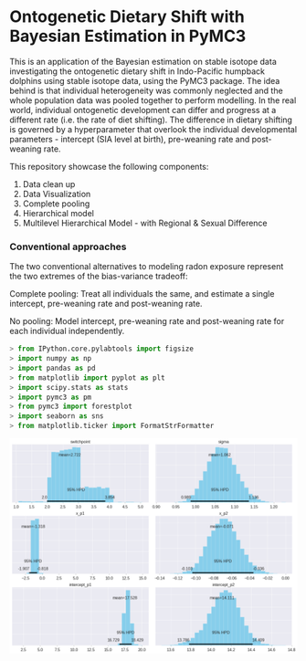 # Ontogenetic Dietary Shift with Bayesian Estimation in PyMC3

This is an application of the Bayesian estimation on stable isotope data investigating the ontogenetic dietary shift in Indo-Pacific humpback dolphins using stable isotope data, using the PyMC3 package. The idea behind is that individual heterogeneity was commonly neglected and the whole population data was pooled together to perform modelling. In the real world, individual ontogenetic development can differ and progress at a different rate (i.e. the rate of diet shifting). The difference in dietary shifting is governed by a hyperparameter that overlook the individual developmental parameters - intercept (SIA level at birth), pre-weaning rate and post-weaning rate. 

This repository showcase the following components:
1. Data clean up
2. Data Visualization
3. Complete pooling
4. Hierarchical model
5. Multilevel Hierarchical Model - with Regional & Sexual Difference

### Conventional approaches
The two conventional alternatives to modeling radon exposure represent the two extremes of the bias-variance tradeoff:

Complete pooling:
Treat all individuals the same, and estimate a single intercept, pre-weaning rate and post-weaning rate.

No pooling:
Model intercept, pre-weaning rate and post-weaning rate for each individual independently.

```python
> from IPython.core.pylabtools import figsize
> import numpy as np
> import pandas as pd
> from matplotlib import pyplot as plt
> import scipy.stats as stats
> import pymc3 as pm
> from pymc3 import forestplot
> import seaborn as sns
> from matplotlib.ticker import FormatStrFormatter

```

![alt text](https://raw.githubusercontent.com/YuenWaHo/pymc3_weaning/master/examples/posterior.png?token=Af9kMPIvdz2tQJP1x60zlKT-nZmca54zks5cnv-XwA%3D%3D "Posterior Distribution of Parameters")
